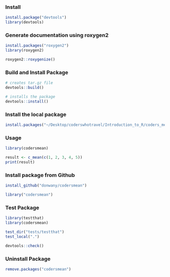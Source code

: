 ### Install
```r
install.package("devtools")
library(devtools)
```
### Generate documentation using roxygen2
```r
install.packages("roxygen2")
library(roxygen2)

roxygen2::roxygenize()
```


### Build and Install Package
```r
# creates tar.gz file
devtools::build()

# installs the package
devtools::install()

```
### Install the local package
```r
install.packages("~/Desktop/coderswhotravel/Introduction_to_R/coders_mean/codersmean_0.1.0.tar.gz", repos = NULL, type = "source")
```


### Usage
```r
library(codersmean)

result <- c_mean(c(1, 2, 3, 4, 5))
print(result)
```

### Install package from Github
```r
install_github("donwany/codersmean")

library("codersmean")
```

### Test Package
```r
library(testthat)
library(codersmean)

test_dir("tests/testthat")
test_local(".")

devtools::check()
```

### Uninstall Package
```r
remove.packages("codersmean")
```
